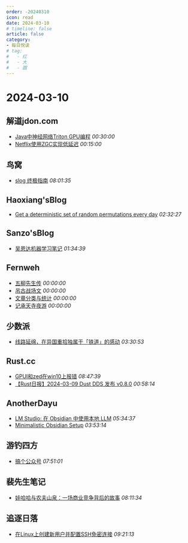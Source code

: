 ```yaml
---
order: -20240310
icon: read
date: 2024-03-10
# timeline: false
article: false
category:
- 每日悦读
# tag:
#   - 红
#   - 大
#   - 圆
---
```


# 2024-03-10 
## 解道jdon.com<span></span>
* [Java中神经网络Triton GPU编程](https://www.jdon.com/72888.html) *00:30:00* 
* [Netflix使用ZGC实现低延迟](https://www.jdon.com/72886.html) *00:15:00* 
## 鸟窝<span></span>
* [slog 终极指南](https://colobu.com/2024/03/10/slog-the-ultimate-guide/) *08:01:35* 
## Haoxiang'sBlog<span></span>
* [Get a deterministic set of random permutations every day](https://blog.haoxiang.org/2024/03/get-a-deterministic-set-of-random-permutations-every-day/) *02:32:27* 
## Sanzo'sBlog<span></span>
* [吴恩达机器学习笔记](https://sanzo.top/Blog/ML-AndrewNg/) *01:34:39* 
## Fernweh<span></span>
* [五柳先生传](https://blog.wohin.me/morning/wu-liu-xian-sheng-zhuan/) *00:00:00* 
* [吊古战场文](https://blog.wohin.me/morning/diao-gu-zhan-chang-wen/) *00:00:00* 
* [文章分类与统计](https://blog.wohin.me/post-categories/) *00:00:00* 
* [记承天寺夜游](https://blog.wohin.me/morning/ji-cheng-tian-si-ye-you/) *00:00:00* 
## 少数派<span></span>
* [线路延绵，在异国重拾独属于「铁道」的感动](https://sspai.com/post/85299) *03:30:53* 
## Rust.cc<span></span>
* [GPUI和zed在win10上报错](https://rustcc.cn/article?id=dac29cfd-fee8-41bc-b8d5-a72c077c17c4) *08:47:39* 
* [【Rust日报】2024-03-09 Dust DDS 发布 v0.8.0](https://rustcc.cn/article?id=07a12985-6604-406e-9b05-ee49664a741a) *00:58:14* 
## AnotherDayu<span></span>
* [LM Studio: 在 Obsidian 中使用本地 LLM](https://anotherdayu.com/2024/5646/) *05:34:37* 
* [Minimalistic Obsidian Setup](https://anotherdayu.com/2024/5640/) *03:53:14* 
## 游钓四方<span></span>
* [搞个公众号](https://lhasa.icu/WechatPublicAccount.html) *07:51:01* 
## 裴先生笔记<span></span>
* [娃哈哈与农夫山泉：一场商业竞争背后的故事](https://blog.peiluming.com/article/806) *08:11:34* 
## 追逐日落<span></span>
* [在Linux上创建新用户并配置SSH免密连接](https://zzrl.cc/article/Linux/%E5%9C%A8Linux%E4%B8%8A%E5%88%9B%E5%BB%BA%E6%96%B0%E7%94%A8%E6%88%B7%E5%B9%B6%E9%85%8D%E7%BD%AESSH%E5%85%8D%E5%AF%86%E8%BF%9E%E6%8E%A5/) *09:21:13* 
